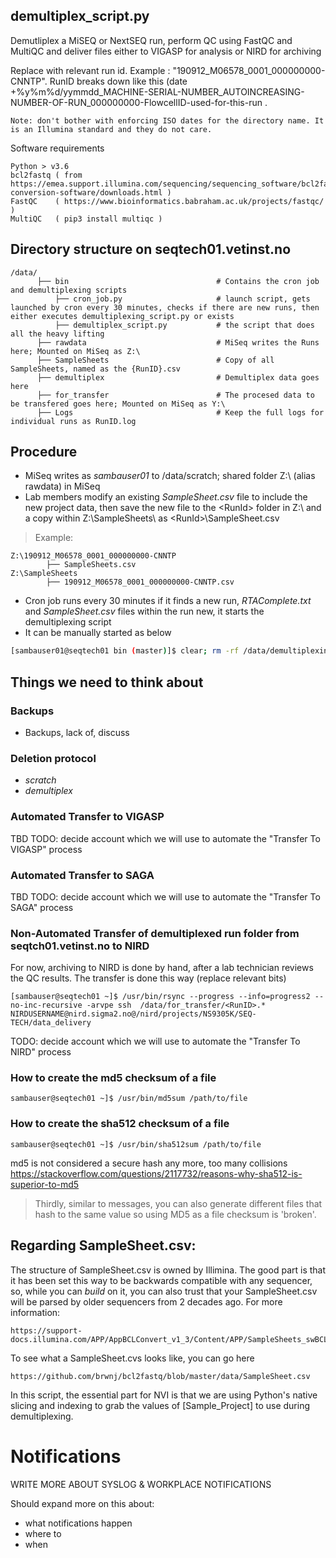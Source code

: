 ## demultiplex_script.py

Demutliplex a MiSEQ or NextSEQ run, perform QC using FastQC and MultiQC and deliver files either to VIGASP for analysis or NIRD for archiving

Replace <RunId> with relevant run id. Example <RunID>: "190912_M06578_0001_000000000-CNNTP". RunID breaks down like this (date +%y%m%d/yymmdd_MACHINE-SERIAL-NUMBER_AUTOINCREASING-NUMBER-OF-RUN_000000000-FlowcellID-used-for-this-run . 

    Note: don't bother with enforcing ISO dates for the directory name. It is an Illumina standard and they do not care.

Software requirements

    Python > v3.6
    bcl2fastq ( from https://emea.support.illumina.com/sequencing/sequencing_software/bcl2fastq-conversion-software/downloads.html )
    FastQC    ( https://www.bioinformatics.babraham.ac.uk/projects/fastqc/ )
    MultiQC   ( pip3 install multiqc )


## Directory structure on seqtech01.vetinst.no

    /data/
          ├── bin                                 # Contains the cron job and demultiplexing scripts
              ├── cron_job.py                     # launch script, gets launched by cron every 30 minutes, checks if there are new runs, then either executes demultiplexing_script.py or exists
              ├── demultiplex_script.py           # the script that does all the heavy lifting
          ├── rawdata                             # MiSeq writes the Runs here; Mounted on MiSeq as Z:\
          ├── SampleSheets                        # Copy of all SampleSheets, named as the {RunID}.csv
          ├── demultiplex                         # Demultiplex data goes here
          ├── for_transfer                        # The procesed data to be transfered goes here; Mounted on MiSeq as Y:\
          ├── Logs                                # Keep the full logs for individual runs as RunID.log


## Procedure
* MiSeq writes as _sambauser01_ to /data/scratch; shared folder Z:\ (alias rawdata) in MiSeq
* Lab members modify an existing  _SampleSheet.csv_ file to include the new project data, then save the new file to the \<RunId\> folder in Z:\ and a copy within Z:\SampleSheets\ as \<RunId\>\SampleSheet.csv

> Example:

    Z:\190912_M06578_0001_000000000-CNNTP
            ├── SampleSheets.csv
    Z:\SampleSheets
            ├── 190912_M06578_0001_000000000-CNNTP.csv

* Cron job runs every 30 minutes if it finds a new run, _RTAComplete.txt_ and _SampleSheet.csv_ files within the run new, it starts the demultiplexing script
* It can be manually started as below
```bash
[sambauser01@seqtech01 bin (master)]$ clear; rm -rf /data/demultiplexing/\<RunID\> ; /usr/bin/python3 /data/bin/demultiplex_script.py \<RunID\>
```

## Things we need to think about

### Backups
* Backups, lack of, discuss

### Deletion protocol

* _scratch_
* _demultiplex_

### Automated Transfer to VIGASP

TBD
TODO: decide account which we will use to automate the "Transfer To VIGASP" process


### Automated Transfer to SAGA

TBD
TODO: decide account which we will use to automate the "Transfer To SAGA" process

### Non-Automated Transfer of demultiplexed run folder from seqtch01.vetinst.no to NIRD 

For now, archiving to NIRD is done by hand, after a lab technician reviews the QC results. The transfer is done this way (replace relevant bits)

```
[sambauser@seqtech01 ~]$ /usr/bin/rsync --progress --info=progress2 --no-inc-recursive -arvpe ssh  /data/for_transfer/<RunID>.*  NIRDUSERNAME@nird.sigma2.no@/nird/projects/NS9305K/SEQ-TECH/data_delivery
```
TODO: decide account which we will use to automate the "Transfer To NIRD" process

### How to create the md5 checksum of a file
```
sambauser@seqtech01 ~]$ /usr/bin/md5sum /path/to/file
```

### How to create the sha512 checksum of a file
```
sambauser@seqtech01 ~]$ /usr/bin/sha512sum /path/to/file
```

md5 is not considered a secure hash any more, too many collisions https://stackoverflow.com/questions/2117732/reasons-why-sha512-is-superior-to-md5

> Thirdly, similar to messages, you can also generate different files that hash to the same value so using MD5 as a file checksum is 'broken'.


## Regarding SampleSheet.csv:

The structure of SampleSheet.csv is owned by Illimina. The good part is that it has been set this way to be backwards compatible with any sequencer, so, while you can *build* on it, you can also trust that your SampleSheet.csv will be parsed by older sequencers from 2 decades ago. For more information:
```
https://support-docs.illumina.com/APP/AppBCLConvert_v1_3/Content/APP/SampleSheets_swBCL_swBS_appBCL.htm
```

To see what a SampleSheet.cvs looks like, you can go here
```
https://github.com/brwnj/bcl2fastq/blob/master/data/SampleSheet.csv
```

In this script, the essential part for NVI is that we are using Python's native slicing and indexing to grab the values of [Sample_Project] to use during demultiplexing.

# Notifications

WRITE MORE ABOUT SYSLOG & WORKPLACE NOTIFICATIONS 

Should expand more on this about:

- what notifications happen
- where to
- when
